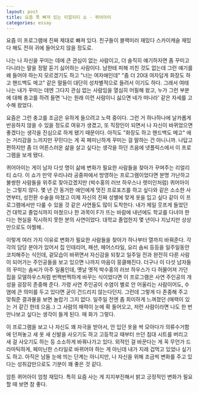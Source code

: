 ```yaml
---
layout: post
title: 요즘 푹 빠져 있는 리얼리티 쇼 - 퀴어아이
categories: essay
---
```


요즘 이 프로그램에 진짜 제대로 빠져 있다. 친구들이 블랙미러 재밌다 스카이캐슬 재밌다 해도 전혀 귀에 들어오지 않을 정도로.

나는 나 자신을 꾸미는 데에 큰 관심이 없는 사람이고, 더 솔직히 얘기하자면 좀 꾸미고 다니라는 말을 정말 듣기 싫어하는 사람이다. 남한테 피해 끼친 것도 없는데 그런 얘기를 왜 들어야 하는지 모르겠기도 하고 "너는 여자애인데" "좀 더 20대 여자답게 화장도 하고 핸드백도 메고" 같은 말들이 대단히 성차별적으로 들려서 이기도 하다. 그래서 여태 나는 내가 꾸미는 데엔 그다지 관심 없는 사람임을 열심히 어필해 왔고, 누가 그런 부분에 대해 충고를 하려 들면 '나는 원래 이런 사람이니 싫으면 네가 떠나라' 같은 자세를 고수해 왔었다.

요즘은 그런 충고를 조금은 유하게 들으려고 노력 중이다. 그런 거 하나하나에 날카롭게 반응하지 않을 수 있을 정도로 여유가 생겼고, 또 직장인이 되면서 나 자신이 바뀌었으면 좋겠다는 생각을 진심으로 하게 됐기 때문이다. 아직도 "화장도 하고 핸드백도 메고" 에는 거리감을 느끼지만 꾸민다는 게 꼭 페미닌하게 꾸미는 걸 말하는 건 아니니까. 나답고 편하지만 좀 더 어른스러운 삶을 살고 싶다는 생각을 하던 즈음에 넷플릭스에서 이 프로그램을 보게 됐다.​

퀴어아이는 게이 남자 다섯 명이 삶에 변화가 필요한 사람들을 찾아가 꾸며주는 리얼리티 쇼다. 이 쇼가 만약 우리나라 공중파에서 방영하는 프로그램이었다면 분명 가난하고 불쌍한 사람들을 위주로 찾아갔겠지만 (박수홍의 러브 하우스나 렛미인처럼) 퀴어아이는 그렇지 않다. 몇 년 간 동거한 애인에게 멋진 프로포즈를 하고 싶다와 같은 소소한 사연부터, 성전환 수술을 마쳤고 이제 자신의 진짜 성별에 맞게 옷을 입고 싶다 같이 이 프로그램에서만 다룰 수 있을 것 같은 사연들도 많이 도착한다. 내가 제일 웃프게 들었던 건 대학교 졸업식까지 마쳤으나 한 과목이 F가 뜨는 바람에 내년에도 학교를 다녀야 한다는 현실을 직시하지 못한 분의 사연이었다. 대학교 졸업한지 몇 년이나 지났지만 상상만으로도 아찔해..​

이렇게 여러 가지 이유로 변화가 필요한 사람들을 찾아가 하나부터 열까지 바꿔준다. 각각의 담당 분야가 있어서 집 인테리어, 패션, 헤어스타일, 요리 솜씨 등등을 일주일동안 코치해주는 식인데, 겉모습이 바뀌면서 자신감을 되찾고 일주일 전과 완전히 다른 사람이 되어가는 주인공들을 보고 있으면 나까지 마음이 뭉클해진다. 더구나 이 다섯 남자들의 꾸미는 솜씨가 아주 일품인데, 옛날 옛적 박수홍의 러브 하우스가 다 허물어져 가던 집을 모델하우스처럼 번쩍번쩍하게 바꾸는 식이었다면 이 프로그램은 사연 주인공의 개성을 굉장히 존중해 준다. 가령 사연 주인공이 수염이 별로 안 어울리는 사람이어도, 수염에 큰 의미를 두고 있다면 굳이 건드리지 않는다던지. 그런데 그렇게 다 존중해 주고 맞춰준 결과물을 보면 놀랍기 그지 없다. 일주일 전엔 좀 희미하게 느껴졌던 (매력이 있는 거 같긴 한데 으음..) 그 사람의 매력이 눈에 확 들어오고, 저런 사람이라면 나도 한 번 만나보고 싶다는 생각이 들게 된다. 매 화가 그렇다.

이 프로그램을 보고 나 자신도 꽤 자극을 받아서, 안 입던 옷을 싹 모아다가 의류수거함에 던져놓고 새 옷 새 신발을 사오기도 하고 고등학교 때부터 쓰던 침대 시트를 버리고 새 걸 사오기도 하는 등 소소하게 바꿔나가고 있다. 외적인 걸 바꾼다는 게 꼭 무언가 드라마틱하게, 페미닌한 스타일로 바뀌어야 하는 게 아닌데 내가 지레 겁먹고 있었나 싶기도 하고. 아직은 남들 눈에 띄는 단계는 아니지만, 나 자신을 위해 조금씩 변화를 주고 있다는 성취감만으로도 기분이 꽤 좋은 것 같다.

암튼 퀴어아이 엄청 재밌다. 특히 요즘 사는 게 지지부진해서 밝고 긍정적인 변화가 필요할 때 보면 참 좋다.
